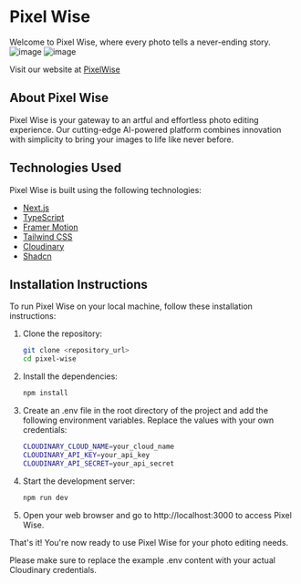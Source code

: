 # Pixel Wise

Welcome to Pixel Wise, where every photo tells a never-ending story.
![image](https://github.com/EjDadivas/pixelwise-fill/assets/99721216/0b70c82c-f50f-441a-8980-8919fbe091b5)
![image](https://github.com/EjDadivas/pixelwise-fill/assets/99721216/bb647afb-bc35-48d1-ac5c-f955470d8d4f)

Visit our website at [PixelWise](https://pixelwise-fill.vercel.app/)

## About Pixel Wise

Pixel Wise is your gateway to an artful and effortless photo editing experience. Our cutting-edge AI-powered platform combines innovation with simplicity to bring your images to life like never before.

## Technologies Used

Pixel Wise is built using the following technologies:

- [Next.js](https://nextjs.org/)
- [TypeScript](https://www.typescriptlang.org/)
- [Framer Motion](https://www.framer.com/motion/)
- [Tailwind CSS](https://tailwindcss.com/)
- [Cloudinary](https://cloudinary.com/)
- [Shadcn](https://ui.shadcn.com//)

## Installation Instructions

To run Pixel Wise on your local machine, follow these installation instructions:

1. Clone the repository:
   ```bash
   git clone <repository_url>
   cd pixel-wise
   ```
2. Install the dependencies:

   ```bash
   npm install
   ```

3. Create an .env file in the root directory of the project and add the following environment variables. Replace the values with your own credentials:
   ```bash
   CLOUDINARY_CLOUD_NAME=your_cloud_name
   CLOUDINARY_API_KEY=your_api_key
   CLOUDINARY_API_SECRET=your_api_secret
   ```
4. Start the development server:
   ```bash
   npm run dev
   ```
5. Open your web browser and go to http://localhost:3000 to access Pixel Wise.

That's it! You're now ready to use Pixel Wise for your photo editing needs.

Please make sure to replace the example .env content with your actual Cloudinary credentials.
